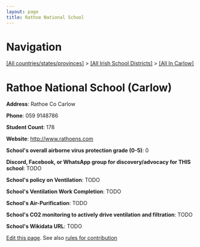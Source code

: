 ```yaml
---
layout: page
title: Rathoe National School
---
```

# Navigation

[[All countries/states/provinces]](../../..) > [[All Irish School Districts]](../..) > [[All In Carlow]](..)

# Rathoe National School (Carlow)

**Address**: Rathoe Co Carlow

**Phone**: 059 9148786

**Student Count**: 178

**Website**: <http://www.rathoens.com>

**School's overall airborne virus protection grade (0-5)**: 0

**Discord, Facebook, or WhatsApp group for discovery/advocacy for THIS school**: TODO

**School's policy on Ventilation**: TODO

**School's Ventilation Work Completion**: TODO

**School's Air-Purification**: TODO

**School's CO2 monitoring to actively drive ventilation and filtration**: TODO

**School's Wikidata URL**: TODO


[Edit this page](https://github.com/ventilate-schools/Ireland/edit/main/./Carlow/Rathoe_National_School.md). See also [rules for contribution](../../../contribution-rules/)